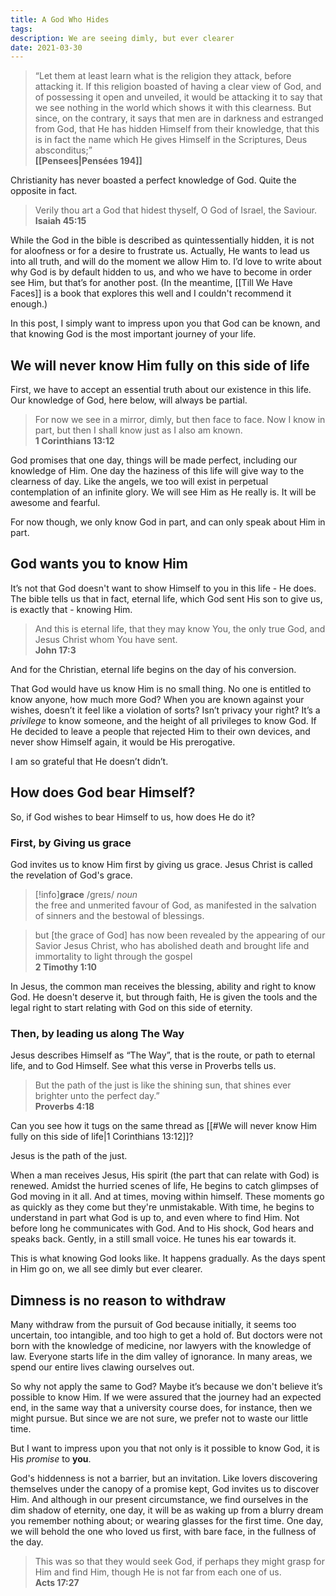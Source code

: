 ```yaml
---
title: A God Who Hides
tags: 
description: We are seeing dimly, but ever clearer
date: 2021-03-30
---
```

> “Let them at least learn what is the religion they attack, before attacking it. If this religion boasted of having a clear view of God, and of possessing it open and unveiled, it would be attacking it to say that we see nothing in the world which shows it with this clearness. But since, on the contrary, it says that men are in darkness and estranged from God, that He has hidden Himself from their knowledge, that this is in fact the name which He gives Himself in the Scriptures, Deus absconditus;”  
> **[[Pensees|Pensées 194]]**

Christianity has never boasted a perfect knowledge of God. Quite the opposite in fact.

> Verily thou art a God that hidest thyself, O God of Israel, the Saviour.  
> **Isaiah 45:15**

While the God in the bible is described as quintessentially hidden, it is not for aloofness or for a desire to frustrate us. Actually, He wants to lead us into all truth, and will do the moment we allow Him to. I’d love to write about why God is by default hidden to us, and who we have to become in order see Him, but that’s  for another post. (In the meantime, [[Till We Have Faces]] is a book that explores this well and I couldn't recommend it enough.)

In this post, I simply want to impress upon you that God can be known, and that knowing God is the most important journey of your life.


## We will never know Him fully on this side of life

First, we have to accept an essential truth about our existence in this life. Our knowledge of God, here below, will always be partial.

> For now we see in a mirror, dimly, but then face to face. Now I know in part, but then I shall know just as I also am known.  
> **1 Corinthians 13:12**

God promises that one day, things will be made perfect, including our knowledge of Him. One day the haziness of this life will give way to the clearness of day. Like the angels, we too will exist in perpetual contemplation of an infinite glory. We will see Him as He really is. It will be awesome and fearful.

For now though, we only know God in part, and can only speak about Him in part.  


## God wants you to know Him

It’s not that God doesn't want to show Himself to you in this life - He does. The bible tells us that in fact, eternal life, which God sent His son to give us, is exactly that - knowing Him.

> And this is eternal life, that they may know You, the only true God, and Jesus Christ whom You have sent.  
> **John 17:3**

And for the Christian, eternal life begins on the day of his conversion.

That God would have us know Him is no small thing. No one is entitled to know anyone, how much more God? When you are known against your wishes, doesn’t it feel like a violation of sorts? Isn’t privacy your right? It’s a *privilege* to know someone, and the height of all privileges to know God. If He decided to leave a people that rejected Him to their own devices, and never show Himself again, it would be His prerogative. 

I am so grateful that He doesn’t didn’t.

## How does God bear Himself?

So, if God wishes to bear Himself to us, how does He do it?
### First, by Giving us grace

God invites us to know Him first by giving us grace. Jesus Christ is called the revelation of God's grace.

> [!info]**grace** 
> /ɡreɪs/ *noun*  
> the free and unmerited favour of God, as manifested in the salvation of sinners and the bestowal of blessings.

 > but \[the grace of God] has now been revealed by the appearing of our Savior Jesus Christ, who has abolished death and brought life and immortality to light through the gospel  
 > **2 Timothy 1:10**

In Jesus, the common man receives the blessing, ability and right to know God. He doesn't deserve it, but through faith, He is given the tools and the legal right to start relating with God on this side of eternity.

### Then, by leading us along The Way

Jesus describes Himself as “The Way”, that is the route, or path to eternal life, and to God Himself. See what this verse in Proverbs tells us.

> But the path of the just is like the shining sun, that shines ever brighter unto the perfect day.”  
> **Proverbs 4:18**

Can you see how it tugs on the same thread as [[#We will never know Him fully on this side of life|1 Corinthians 13:12]]?

Jesus is the path of the just.

When a man receives Jesus, His spirit (the part that can relate with God) is renewed. Amidst the hurried scenes of life, He begins to catch glimpses of God moving in it all. And at times, moving within himself. These moments go as quickly as they come but they're unmistakable. With time, he begins to understand in part what God is up to, and even where to find Him. Not before long he communicates with God. And to His shock, God hears and speaks back. Gently, in a still small voice. He tunes his ear towards it.

This is what knowing God looks like. It happens gradually. As the days spent in Him go on, we all see dimly but ever clearer.

## Dimness is no reason to withdraw

Many withdraw from the pursuit of God because initially, it seems too uncertain, too intangible, and too high to get a hold of. But doctors were not born with the knowledge of medicine, nor lawyers with the knowledge of law. Everyone starts life in the dim valley of ignorance. In many areas, we spend our entire lives clawing ourselves out.

So why not apply the same to God? Maybe it’s because we don't believe it’s possible to know Him. If we were assured that the journey had an expected end, in the same way that a university course does, for instance, then we might pursue. But since we are not sure, we prefer not to waste our little time.

But I want to impress upon you that not only is it possible to know God, it is His *promise* to **you**.

God's hiddenness is not a barrier, but an invitation. Like lovers discovering themselves under the canopy of a promise kept, God invites us to discover Him. And although in our present circumstance, we find ourselves in the dim shadow of eternity, one day, it will be as waking up from a blurry dream you remember nothing about; or wearing glasses for the first time. One day, we will behold the one who loved us first, with bare face, in the fullness of the day.

> This was so that they would seek God, if perhaps they might grasp for Him and find Him, though He is not far from each one of us.  
> **Acts 17:27**